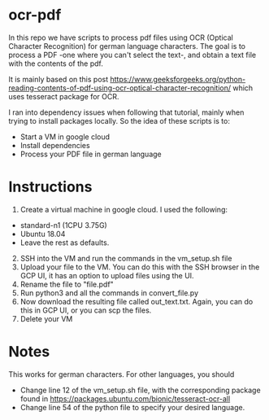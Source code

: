 # ocr-pdf

In this repo we have scripts to process pdf files using OCR (Optical Character Recognition) for german language characters.  The goal is to process a PDF -one where you can't select the text-, 
and obtain a text file with the contents of the pdf.

It is mainly based on this post https://www.geeksforgeeks.org/python-reading-contents-of-pdf-using-ocr-optical-character-recognition/
which uses tesseract package for OCR.

I ran into dependency issues when following that tutorial, mainly when trying to install packages locally.  So the idea of these scripts is to:

- Start a VM in google cloud
- Install dependencies
- Process your PDF file in german language

# Instructions

1. Create a virtual machine in google cloud.  I used the following:
  - standard-n1 (1CPU 3.75G)
  - Ubuntu 18.04
  - Leave the rest as defaults.
2. SSH into the VM and run the commands in the vm_setup.sh file
3. Upload your file to the VM.  You can do this with the SSH browser in the GCP UI, it has an option to upload files using the UI.
4. Rename the file to "file.pdf"
5. Run python3 and all the commands in convert_file.py
6. Now download the resulting file called out_text.txt.  Again, you can do this in GCP UI, or you can scp the files.
7. Delete your VM

# Notes

This works for german characters.  For other languages, you should

- Change line 12 of the vm_setup.sh file, with the corresponding package found in https://packages.ubuntu.com/bionic/tesseract-ocr-all
- Change line 54 of the python file to specify your desired language.



